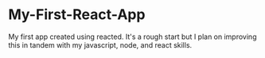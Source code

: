 # My-First-React-App
My first app created using reacted. It's a rough start but I plan on improving this in tandem with my javascript, node, and react skills.

